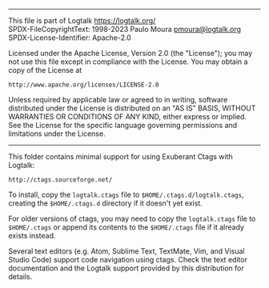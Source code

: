 ________________________________________________________________________

This file is part of Logtalk <https://logtalk.org/>  
SPDX-FileCopyrightText: 1998-2023 Paulo Moura <pmoura@logtalk.org>  
SPDX-License-Identifier: Apache-2.0

Licensed under the Apache License, Version 2.0 (the "License");
you may not use this file except in compliance with the License.
You may obtain a copy of the License at

    http://www.apache.org/licenses/LICENSE-2.0

Unless required by applicable law or agreed to in writing, software
distributed under the License is distributed on an "AS IS" BASIS,
WITHOUT WARRANTIES OR CONDITIONS OF ANY KIND, either express or implied.
See the License for the specific language governing permissions and
limitations under the License.
________________________________________________________________________


This folder contains minimal support for using Exuberant Ctags with Logtalk:

	http://ctags.sourceforge.net/

To install, copy the `logtalk.ctags` file to `$HOME/.ctags.d/logtalk.ctags`,
creating the `$HOME/.ctags.d` directory if it doesn't yet exist.

For older versions of ctags, you may need to copy the `logtalk.ctags` file to
`$HOME/.ctags` or append its contents to the `$HOME/.ctags` file if it already
exists instead.

Several text editors (e.g. Atom, Sublime Text, TextMate, Vim, and Visual Studio
Code) support code navigation using ctags. Check the text editor documentation
and the Logtalk support provided by this distribution for details.
